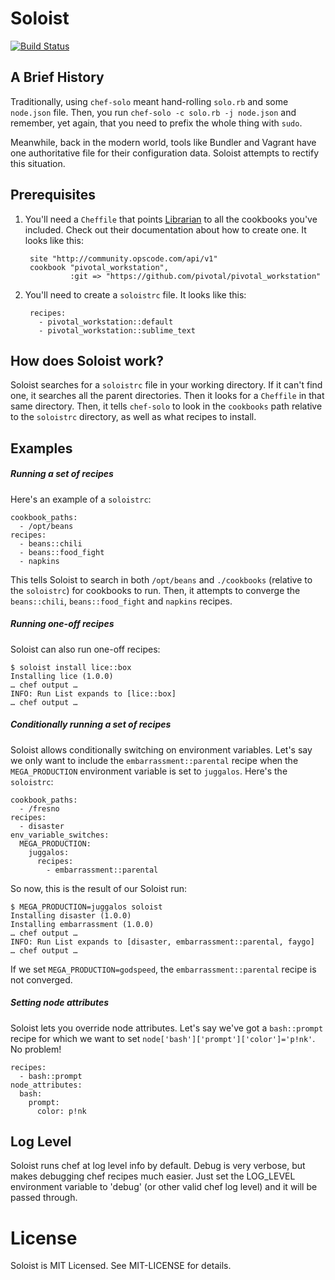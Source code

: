 # Soloist

[![Build Status](https://secure.travis-ci.org/mkocher/soloist.png)](http://travis-ci.org/mkocher/soloist)

A Brief History
---------------

Traditionally, using `chef-solo` meant hand-rolling `solo.rb` and some `node.json` file.  Then, you run `chef-solo -c solo.rb -j node.json` and remember, yet again, that you need to prefix the whole thing with `sudo`.

Meanwhile, back in the modern world, tools like Bundler and Vagrant have one authoritative file for their configuration data.  Soloist attempts to rectify this situation.

Prerequisites
-------------

1. You'll need a `Cheffile` that points [Librarian](https://github.com/applicationsonline/librarian) to all the cookbooks you've included.  Check out their documentation about how to create one.  It looks like this:

        site "http://community.opscode.com/api/v1"
        cookbook "pivotal_workstation",
                 :git => "https://github.com/pivotal/pivotal_workstation"

2. You'll need to create a `soloistrc` file.  It looks like this:

        recipes:
          - pivotal_workstation::default
          - pivotal_workstation::sublime_text

How does Soloist work?
----------------------

Soloist searches for a `soloistrc` file in your working directory.  If it can't find one, it searches all the parent directories.  Then it looks for a `Cheffile` in that same directory.  Then, it tells `chef-solo` to look in the `cookbooks` path relative to the `soloistrc` directory, as well as what recipes to install.

Examples
--------

##### Running a set of recipes

Here's an example of a `soloistrc`:

    cookbook_paths:
      - /opt/beans
    recipes:
      - beans::chili
      - beans::food_fight
      - napkins

This tells Soloist to search in both `/opt/beans` and `./cookbooks` (relative to the `soloistrc`) for cookbooks to run.  Then, it attempts to converge the `beans::chili`, `beans::food_fight` and `napkins` recipes.

##### Running one-off recipes

Soloist can also run one-off recipes:

    $ soloist install lice::box
    Installing lice (1.0.0)
    … chef output …
    INFO: Run List expands to [lice::box]
    … chef output …

##### Conditionally running a set of recipes

Soloist allows conditionally switching on environment variables.  Let's say we only want to include the `embarrassment::parental` recipe when the `MEGA_PRODUCTION` environment variable is set to `juggalos`.  Here's the `soloistrc`:

    cookbook_paths:
      - /fresno
    recipes:
      - disaster
    env_variable_switches:
      MEGA_PRODUCTION:
        juggalos:
          recipes:
            - embarrassment::parental

So now, this is the result of our Soloist run:

    $ MEGA_PRODUCTION=juggalos soloist
    Installing disaster (1.0.0)
    Installing embarrassment (1.0.0)
    … chef output …
    INFO: Run List expands to [disaster, embarrassment::parental, faygo]
    … chef output …

If we set `MEGA_PRODUCTION=godspeed`, the `embarrassment::parental` recipe is not converged.

##### Setting node attributes

Soloist lets you override node attributes.  Let's say we've got a `bash::prompt` recipe for which  we want to set `node['bash']['prompt']['color']='p!nk'`.  No problem!

    recipes:
      - bash::prompt
    node_attributes:
      bash:
        prompt:
          color: p!nk

Log Level
---------

Soloist runs chef at log level info by default.  Debug is very verbose, but makes debugging chef recipes much easier.  Just set the LOG_LEVEL environment variable to 'debug' (or other valid chef log level) and it will be passed through.

License
=======
Soloist is MIT Licensed.  See MIT-LICENSE for details.
